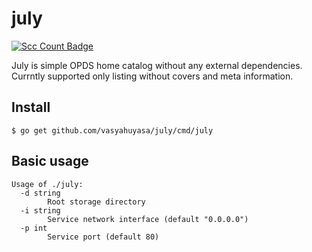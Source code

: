 # july

[![Scc Count Badge](https://sloc.xyz/github/vasyahuyasa/july/)](https://github.com/vasyahuyasa/july/)

July is simple OPDS home catalog without any external dependencies. Currntly supported only listing without covers and meta information.

## Install

```shell
$ go get github.com/vasyahuyasa/july/cmd/july
```

## Basic usage

```shell
Usage of ./july:
  -d string
        Root storage directory
  -i string
        Service network interface (default "0.0.0.0")
  -p int
        Service port (default 80)
```
